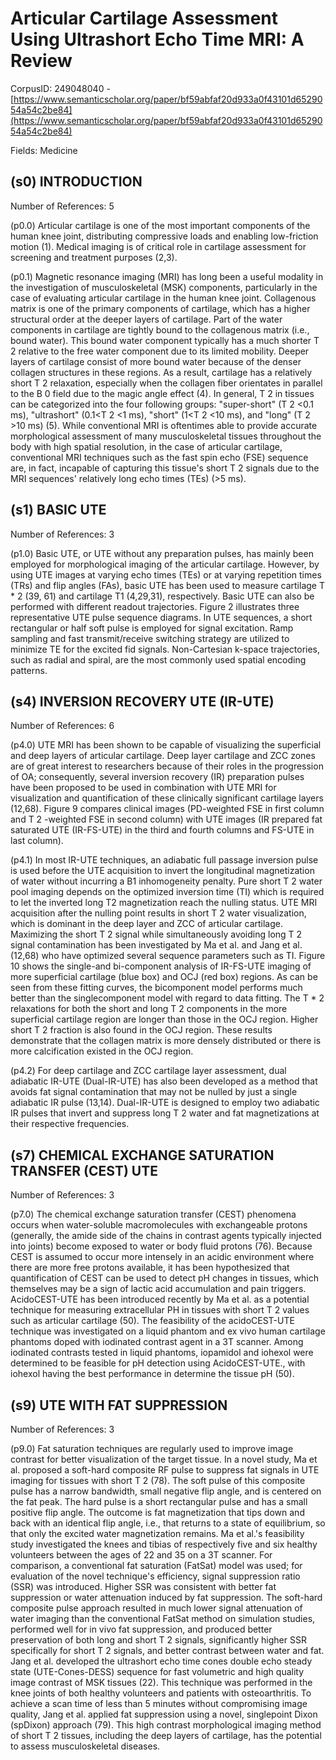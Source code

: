 # Articular Cartilage Assessment Using Ultrashort Echo Time MRI: A Review

CorpusID: 249048040 - [https://www.semanticscholar.org/paper/bf59abfaf20d933a0f43101d6529054a54c2be84](https://www.semanticscholar.org/paper/bf59abfaf20d933a0f43101d6529054a54c2be84)

Fields: Medicine

## (s0) INTRODUCTION
Number of References: 5

(p0.0) Articular cartilage is one of the most important components of the human knee joint, distributing compressive loads and enabling low-friction motion (1). Medical imaging is of critical role in cartilage assessment for screening and treatment purposes (2,3).

(p0.1) Magnetic resonance imaging (MRI) has long been a useful modality in the investigation of musculoskeletal (MSK) components, particularly in the case of evaluating articular cartilage in the human knee joint. Collagenous matrix is one of the primary components of cartilage, which has a higher structural order at the deeper layers of cartilage. Part of the water components in cartilage are tightly bound to the collagenous matrix (i.e., bound water). This bound water component typically has a much shorter T 2 relative to the free water component due to its limited mobility. Deeper layers of cartilage consist of more bound water because of the denser collagen structures in these regions. As a result, cartilage has a relatively short T 2 relaxation, especially when the collagen fiber orientates in parallel to the B 0 field due to the magic angle effect (4). In general, T 2 in tissues can be categorized into the four following groups: "super-short" (T 2 <0.1 ms), "ultrashort" (0.1<T 2 <1 ms), "short" (1<T 2 <10 ms), and "long" (T 2 >10 ms) (5). While conventional MRI is oftentimes able to provide accurate morphological assessment of many musculoskeletal tissues throughout the body with high spatial resolution, in the case of articular cartilage, conventional MRI techniques such as the fast spin echo (FSE) sequence are, in fact, incapable of capturing this tissue's short T 2 signals due to the MRI sequences' relatively long echo times (TEs) (>5 ms).
## (s1) BASIC UTE
Number of References: 3

(p1.0) Basic UTE, or UTE without any preparation pulses, has mainly been employed for morphological imaging of the articular cartilage. However, by using UTE images at varying echo times (TEs) or at varying repetition times (TRs) and flip angles (FAs), basic UTE has been used to measure cartilage T * 2 (39, 61) and cartilage T1 (4,29,31), respectively. Basic UTE can also be performed with different readout trajectories. Figure 2 illustrates three representative UTE pulse sequence diagrams. In UTE sequences, a short rectangular or half soft pulse is employed for signal excitation. Ramp sampling and fast transmit/receive switching strategy are utilized to minimize TE for the excited fid signals. Non-Cartesian k-space trajectories, such as radial and spiral, are the most commonly used spatial encoding patterns.
## (s4) INVERSION RECOVERY UTE (IR-UTE)
Number of References: 6

(p4.0) UTE MRI has been shown to be capable of visualizing the superficial and deep layers of articular cartilage. Deep layer cartilage and ZCC zones are of great interest to researchers because of their roles in the progression of OA; consequently, several inversion recovery (IR) preparation pulses have been proposed to be used in combination with UTE MRI for visualization and quantification of these clinically significant cartilage layers (12,68). Figure 9 compares clinical images (PD-weighted FSE in first column and T 2 -weighted FSE in second column) with UTE images (IR prepared fat saturated UTE (IR-FS-UTE) in the third and fourth columns and FS-UTE in last column).

(p4.1) In most IR-UTE techniques, an adiabatic full passage inversion pulse is used before the UTE acquisition to invert the longitudinal magnetization of water without incurring a B1 inhomogeneity penalty. Pure short T 2 water pool imaging depends on the optimized inversion time (TI) which is required to let the inverted long T2 magnetization reach the nulling status. UTE MRI acquisition after the nulling point results in short T 2 water visualization, which is dominant in the deep layer and ZCC of articular cartilage. Maximizing the short T 2 signal while simultaneously avoiding long T 2 signal contamination has been investigated by Ma et al. and Jang et al. (12,68) who have optimized several sequence parameters such as TI. Figure 10 shows the single-and bi-component analysis of IR-FS-UTE imaging of more superficial cartilage (blue box) and OCJ (red box) regions. As can be seen from these fitting curves, the bicomponent model performs much better than the singlecomponent model with regard to data fitting. The T * 2 relaxations for both the short and long T 2 components in the more superficial cartilage region are longer than those in the OCJ region. Higher short T 2 fraction is also found in the OCJ region. These results demonstrate that the collagen matrix is more densely distributed or there is more calcification existed in the OCJ region.

(p4.2) For deep cartilage and ZCC cartilage layer assessment, dual adiabatic IR-UTE (Dual-IR-UTE) has also been developed as a method that avoids fat signal contamination that may not be nulled by just a single adiabatic IR pulse (13,14). Dual-IR-UTE is  designed to employ two adiabatic IR pulses that invert and suppress long T 2 water and fat magnetizations at their respective frequencies.
## (s7) CHEMICAL EXCHANGE SATURATION TRANSFER (CEST) UTE
Number of References: 3

(p7.0) The chemical exchange saturation transfer (CEST) phenomena occurs when water-soluble macromolecules with exchangeable protons (generally, the amide side of the chains in contrast agents typically injected into joints) become exposed to water or body fluid protons (76). Because CEST is assumed to occur more intensely in an acidic environment where there are more free protons available, it has been hypothesized that quantification of CEST can be used to detect pH changes in tissues, which themselves may be a sign of lactic acid accumulation and pain triggers. AcidoCEST-UTE has been introduced recently by Ma et al. as a potential technique for measuring extracellular PH in tissues with short T 2 values such as articular cartilage (50). The feasibility of the acidoCEST-UTE technique was investigated on a liquid phantom and ex vivo human cartilage phantoms doped with iodinated contrast agent in a 3T scanner. Among iodinated contrasts tested in liquid phantoms, iopamidol and iohexol were determined to be feasible for pH detection using AcidoCEST-UTE., with iohexol having the best performance in determine the tissue pH (50).
## (s9) UTE WITH FAT SUPPRESSION
Number of References: 3

(p9.0) Fat saturation techniques are regularly used to improve image contrast for better visualization of the target tissue. In a novel study, Ma et al. proposed a soft-hard composite RF pulse to suppress fat signals in UTE imaging for tissues with short T 2 (78). The soft pulse of this composite pulse has a narrow bandwidth, small negative flip angle, and is centered on the fat peak. The hard pulse is a short rectangular pulse and has a small positive flip angle. The outcome is fat magnetization that tips down and back with an identical flip angle, i.e., that returns to a state of equilibrium, so that only the excited water magnetization remains. Ma et al.'s feasibility study investigated the knees and tibias of respectively five and six healthy volunteers between the ages of 22 and 35 on a 3T scanner. For comparison, a conventional fat saturation (FatSat) model was used; for evaluation of the novel technique's efficiency, signal suppression ratio (SSR) was introduced. Higher SSR was consistent with better fat suppression or water attenuation induced by fat suppression. The soft-hard composite pulse approach resulted in much lower signal attenuation of water imaging than the conventional FatSat method on simulation studies, performed well for in vivo fat suppression, and produced better preservation of both long and short T 2 signals, significantly higher SSR specifically for short T 2 signals, and better contrast between water and fat. Jang et al. developed the ultrashort echo time cones double echo steady state (UTE-Cones-DESS) sequence for fast volumetric and high quality image contrast of MSK tissues (22). This technique was performed in the knee joints of both healthy volunteers and patients with osteoarthritis. To achieve a scan time of less than 5 minutes without compromising image quality, Jang et al. applied fat suppression using a novel, singlepoint Dixon (spDixon) approach (79). This high contrast morphological imaging method of short T 2 tissues, including the deep layers of cartilage, has the potential to assess musculoskeletal diseases.

